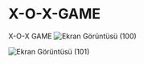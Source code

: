 # X-O-X-GAME
X-O-X GAME
![Ekran Görüntüsü (100)](https://github.com/cerenaktas1/X-O-X-GAME/assets/159536442/7f4bd764-ff66-4c52-8d25-54a13ed0b3db)

![Ekran Görüntüsü (101)](https://github.com/cerenaktas1/X-O-X-GAME/assets/159536442/8daadea5-c272-4045-9000-05f87fbf86ac)
